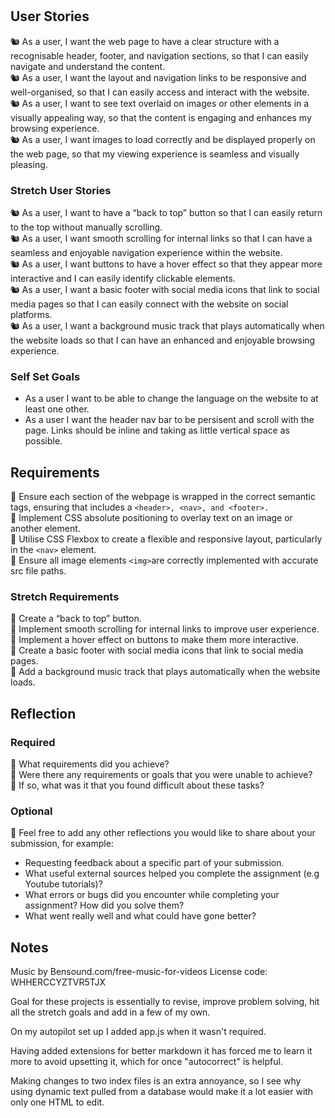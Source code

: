 #

## User Stories

🐿️ As a user, I want the web page to have a clear structure with a recognisable header, footer, and navigation sections, so that I can easily navigate and understand the content.  
🐿️ As a user, I want the layout and navigation links to be responsive and well-organised, so that I can easily access and interact with the website.  
🐿️ As a user, I want to see text overlaid on images or other elements in a visually appealing way, so that the content is engaging and enhances my browsing experience.  
🐿️ As a user, I want images to load correctly and be displayed properly on the web page, so that my viewing experience is seamless and visually pleasing.  

### Stretch User Stories

🐿️ As a user, I want to have a “back to top” button so that I can easily return to the top without manually scrolling.  
🐿️ As a user, I want smooth scrolling for internal links so that I can have a seamless and enjoyable navigation experience within the website.  
🐿️ As a user, I want buttons to have a hover effect so that they appear more interactive and I can easily identify clickable elements.  
🐿️ As a user, I want a basic footer with social media icons that link to social media pages so that I can easily connect with the website on social platforms.  
🐿️ As a user, I want a background music track that plays automatically when the website loads so that I can have an enhanced and enjoyable browsing experience.  

### Self Set Goals

- As a user I want to be able to change the language on the website to at least one other.
- As a user I want the header nav bar to be persisent and scroll with the page. Links should be inline and taking as little vertical space as possible.

## Requirements

🎯 Ensure each section of the webpage is wrapped in the correct semantic tags, ensuring that includes a `<header>, <nav>, and <footer>.`  
🎯 Implement CSS absolute positioning to overlay text on an image or another element.  
🎯 Utilise CSS Flexbox to create a flexible and responsive layout, particularly in the `<nav>` element.  
🎯 Ensure all image elements `<img>`are correctly implemented with accurate src file paths.  

### Stretch Requirements

🏹 Create a “back to top” button.  
🏹 Implement smooth scrolling for internal links to improve user experience.  
🏹 Implement a hover effect on buttons to make them more interactive.  
🏹 Create a basic footer with social media icons that link to social media pages.  
🏹 Add a background music track that plays automatically when the website loads.  

## Reflection

### Required

🎯 What requirements did you achieve?  
🎯 Were there any requirements or goals that you were unable to achieve?  
🎯 If so, what was it that you found difficult about these tasks?  

### Optional

🏹 Feel free to add any other reflections you would like to share about your submission, for example:

- Requesting feedback about a specific part of your submission.
- What useful external sources helped you complete the assignment (e.g Youtube tutorials)?
- What errors or bugs did you encounter while completing your assignment? How did you solve them?
- What went really well and what could have gone better?

## Notes

Music by Bensound.com/free-music-for-videos
License code: WHHERCCYZTVR5TJX

Goal for these projects is essentially to revise, improve problem solving, hit all the stretch goals and add in a few of my own.

On my autopilot set up I added app.js when it wasn't required.

Having added extensions for better markdown it has forced me to learn it more to avoid upsetting it, which for once "autocorrect" is helpful.

Making changes to two index files is an extra annoyance, so I see why using dynamic text pulled from a database would make it a lot easier with only one HTML to edit.
